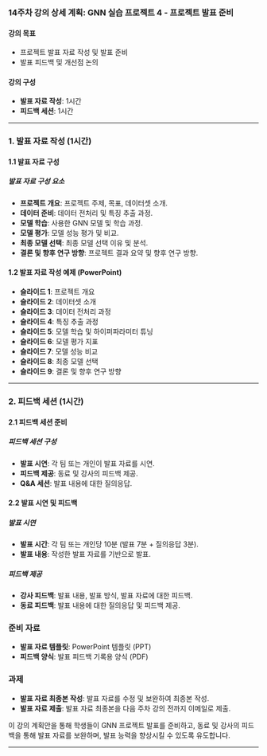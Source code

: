 ### 14주차 강의 상세 계획: GNN 실습 프로젝트 4 - 프로젝트 발표 준비

#### 강의 목표
- 프로젝트 발표 자료 작성 및 발표 준비
- 발표 피드백 및 개선점 논의

#### 강의 구성
- **발표 자료 작성**: 1시간
- **피드백 세션**: 1시간

---

### 1. 발표 자료 작성 (1시간)

#### 1.1 발표 자료 구성

##### 발표 자료 구성 요소
- **프로젝트 개요**: 프로젝트 주제, 목표, 데이터셋 소개.
- **데이터 준비**: 데이터 전처리 및 특징 추출 과정.
- **모델 학습**: 사용한 GNN 모델 및 학습 과정.
- **모델 평가**: 모델 성능 평가 및 비교.
- **최종 모델 선택**: 최종 모델 선택 이유 및 분석.
- **결론 및 향후 연구 방향**: 프로젝트 결과 요약 및 향후 연구 방향.

#### 1.2 발표 자료 작성 예제 (PowerPoint)
- **슬라이드 1**: 프로젝트 개요
- **슬라이드 2**: 데이터셋 소개
- **슬라이드 3**: 데이터 전처리 과정
- **슬라이드 4**: 특징 추출 과정
- **슬라이드 5**: 모델 학습 및 하이퍼파라미터 튜닝
- **슬라이드 6**: 모델 평가 지표
- **슬라이드 7**: 모델 성능 비교
- **슬라이드 8**: 최종 모델 선택
- **슬라이드 9**: 결론 및 향후 연구 방향

---

### 2. 피드백 세션 (1시간)

#### 2.1 피드백 세션 준비

##### 피드백 세션 구성
- **발표 시연**: 각 팀 또는 개인이 발표 자료를 시연.
- **피드백 제공**: 동료 및 강사의 피드백 제공.
- **Q&A 세션**: 발표 내용에 대한 질의응답.

#### 2.2 발표 시연 및 피드백

##### 발표 시연
- **발표 시간**: 각 팀 또는 개인당 10분 (발표 7분 + 질의응답 3분).
- **발표 내용**: 작성한 발표 자료를 기반으로 발표.

##### 피드백 제공
- **강사 피드백**: 발표 내용, 발표 방식, 발표 자료에 대한 피드백.
- **동료 피드백**: 발표 내용에 대한 질의응답 및 피드백 제공.

### 준비 자료
- **발표 자료 템플릿**: PowerPoint 템플릿 (PPT)
- **피드백 양식**: 발표 피드백 기록용 양식 (PDF)

### 과제
- **발표 자료 최종본 작성**: 발표 자료를 수정 및 보완하여 최종본 작성.
- **발표 자료 제출**: 발표 자료 최종본을 다음 주차 강의 전까지 이메일로 제출.

이 강의 계획안을 통해 학생들이 GNN 프로젝트 발표를 준비하고, 동료 및 강사의 피드백을 통해 발표 자료를 보완하며, 발표 능력을 향상시킬 수 있도록 유도합니다.

---

